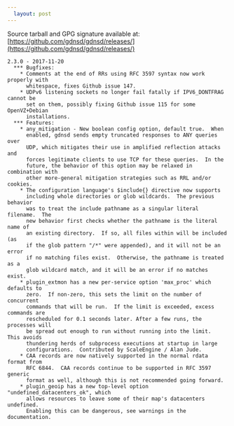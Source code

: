 ```yaml
---
  layout: post
---
```


Source tarball and GPG signature available at:
[https://github.com/gdnsd/gdnsd/releases/](https://github.com/gdnsd/gdnsd/releases/)

    2.3.0 - 2017-11-20
      *** Bugfixes:
        * Comments at the end of RRs using RFC 3597 syntax now work properly with
          whitespace, fixes Github issue 147.
        * UDPv6 listening sockets no longer fail fatally if IPV6_DONTFRAG cannot be
          set on them, possibly fixing Github issue 115 for some OpenVZ+Debian
          installations.
      *** Features:
        * any_mitigation - New boolean config option, default true.  When
          enabled, gdnsd sends empty truncated responses to ANY queries over
          UDP, which mitigates their use in amplified reflection attacks and
          forces legitimate clients to use TCP for these queries.  In the
          future, the behavior of this option may be relaxed in combination with
          other more-general mitigation strategies such as RRL and/or cookies.
        * The configuration language's $include{} directive now supports
          including whole directories or glob wildcards.  The previous behavior
          was to treat the include pathname as a singular literal filename.  The
          new behavior first checks whether the pathname is the literal name of
          an existing directory.  If so, all files within will be included (as
          if the glob pattern "/*" were appended), and it will not be an error
          if no matching files exist.  Otherwise, the pathname is treated as a
          glob wildcard match, and it will be an error if no matches exist.
        * plugin_extmon has a new per-service option 'max_proc' which defaults to
          zero.  If non-zero, this sets the limit on the number of concurrent
          commands that will be run.  If the limit is exceeded, excess commands are
          rescheduled for 0.1 seconds later. After a few runs, the processes will
          be spread out enough to run without running into the limit.  This avoids
          thundering herds of subprocess executions at startup in large
          configurations.  Contributed by ScaleEngine / Alan Jude.
        * CAA records are now natively supported in the normal rdata format from
          RFC 6844.  CAA records continue to be supported in RFC 3597 generic
          format as well, although this is not recommended going forward.
        * plugin_geoip has a new top-level option "undefined_datacenters_ok", which
          allows resources to leave some of their map's datacenters undefined.
          Enabling this can be dangerous, see warnings in the documentation.
